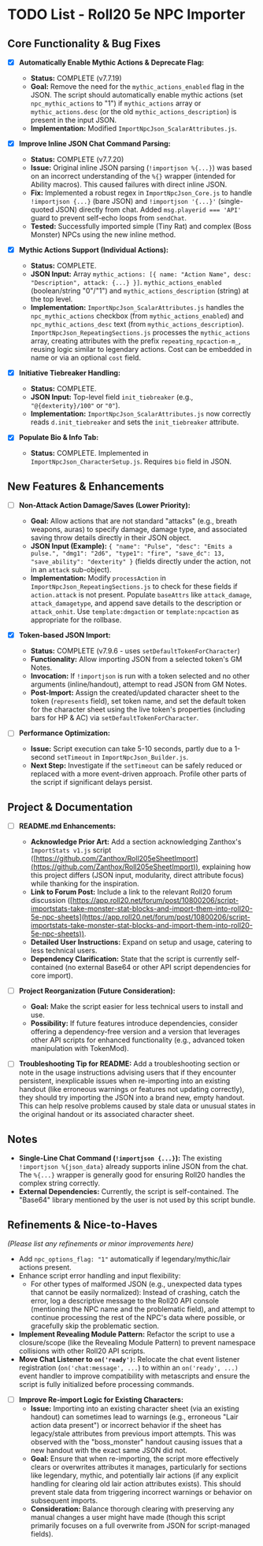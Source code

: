 # TODO List - Roll20 5e NPC Importer

## Core Functionality & Bug Fixes

- [x] **Automatically Enable Mythic Actions & Deprecate Flag:**
    - **Status:** COMPLETE (v7.7.19)
    - **Goal:** Remove the need for the `mythic_actions_enabled` flag in the JSON. The script should automatically enable mythic actions (set `npc_mythic_actions` to "1") if `mythic_actions` array or `mythic_actions.desc` (or the old `mythic_actions_description`) is present in the input JSON.
    - **Implementation:** Modified `ImportNpcJson_ScalarAttributes.js`.

- [x] **Improve Inline JSON Chat Command Parsing:**
    - **Status:** COMPLETE (v7.7.20)
    - **Issue:** Original inline JSON parsing (`!importjson %{...}`) was based on an incorrect understanding of the `%{}` wrapper (intended for Ability macros). This caused failures with direct inline JSON.
    - **Fix:** Implemented a robust regex in `ImportNpcJson_Core.js` to handle `!importjson {...}` (bare JSON) and `!importjson '{...}'` (single-quoted JSON) directly from chat. Added `msg.playerid === 'API'` guard to prevent self-echo loops from `sendChat`.
    - **Tested:** Successfully imported simple (Tiny Rat) and complex (Boss Monster) NPCs using the new inline method.

- [x] **Mythic Actions Support (Individual Actions):**
    - **Status:** COMPLETE.
    - **JSON Input:** Array `mythic_actions: [{ name: "Action Name", desc: "Description", attack: {...} }]`. `mythic_actions_enabled` (boolean/string "0"/"1") and `mythic_actions_description` (string) at the top level.
    - **Implementation:** `ImportNpcJson_ScalarAttributes.js` handles the `npc_mythic_actions` checkbox (from `mythic_actions_enabled`) and `npc_mythic_actions_desc` text (from `mythic_actions_description`). `ImportNpcJson_RepeatingSections.js` processes the `mythic_actions` array, creating attributes with the prefix `repeating_npcaction-m_`, reusing logic similar to legendary actions. Cost can be embedded in name or via an optional `cost` field.

- [x] **Initiative Tiebreaker Handling:**
    - **Status:** COMPLETE.
    - **JSON Input:** Top-level field `init_tiebreaker` (e.g., `"@{dexterity}/100"` or `"0"`).
    - **Implementation:** `ImportNpcJson_ScalarAttributes.js` now correctly reads `d.init_tiebreaker` and sets the `init_tiebreaker` attribute.

- [x] **Populate Bio & Info Tab:**
    - **Status:** COMPLETE. Implemented in `ImportNpcJson_CharacterSetup.js`. Requires `bio` field in JSON.

## New Features & Enhancements

- [ ] **Non-Attack Action Damage/Saves (Lower Priority):**
    - **Goal:** Allow actions that are not standard "attacks" (e.g., breath weapons, auras) to specify damage, damage type, and associated saving throw details directly in their JSON object.
    - **JSON Input (Example):** `{ "name": "Pulse", "desc": "Emits a pulse.", "dmg1": "2d6", "type1": "fire", "save_dc": 13, "save_ability": "dexterity" }` (fields directly under the action, not in an `attack` sub-object).
    - **Implementation:** Modify `processAction` in `ImportNpcJson_RepeatingSections.js` to check for these fields if `action.attack` is not present. Populate `baseAttrs` like `attack_damage`, `attack_damagetype`, and append save details to the description or `attack_onhit`. Use `template:dmgaction` or `template:npcaction` as appropriate for the rollbase.

- [x] **Token-based JSON Import:**
    - **Status:** COMPLETE (v7.9.6 - uses `setDefaultTokenForCharacter`)
    - **Functionality:** Allow importing JSON from a selected token's GM Notes.
    - **Invocation:** If `!importjson` is run with a token selected and no other arguments (inline/handout), attempt to read JSON from GM Notes.
    - **Post-Import:** Assign the created/updated character sheet to the token (`represents` field), set token name, and set the default token for the character sheet using the live token's properties (including bars for HP & AC) via `setDefaultTokenForCharacter`.

- [ ] **Performance Optimization:**
    - **Issue:** Script execution can take 5-10 seconds, partly due to a 1-second `setTimeout` in `ImportNpcJson_Builder.js`.
    - **Next Step:** Investigate if the `setTimeout` can be safely reduced or replaced with a more event-driven approach. Profile other parts of the script if significant delays persist.

## Project & Documentation

- [ ] **README.md Enhancements:**
    - **Acknowledge Prior Art:** Add a section acknowledging Zanthox's `ImportStats v1.js` script ([https://github.com/Zanthox/Roll205eSheetImport](https://github.com/Zanthox/Roll205eSheetImport)), explaining how this project differs (JSON input, modularity, direct attribute focus) while thanking for the inspiration.
    - **Link to Forum Post:** Include a link to the relevant Roll20 forum discussion ([https://app.roll20.net/forum/post/10800206/script-importstats-take-monster-stat-blocks-and-import-them-into-roll20-5e-npc-sheets](https://app.roll20.net/forum/post/10800206/script-importstats-take-monster-stat-blocks-and-import-them-into-roll20-5e-npc-sheets)).
    - **Detailed User Instructions:** Expand on setup and usage, catering to less technical users.
    - **Dependency Clarification:** State that the script is currently self-contained (no external Base64 or other API script dependencies for core import).

- [ ] **Project Reorganization (Future Consideration):**
    - **Goal:** Make the script easier for less technical users to install and use.
    - **Possibility:** If future features introduce dependencies, consider offering a dependency-free version and a version that leverages other API scripts for enhanced functionality (e.g., advanced token manipulation with TokenMod).

- [ ] **Troubleshooting Tip for README:** Add a troubleshooting section or note in the usage instructions advising users that if they encounter persistent, inexplicable issues when re-importing into an existing handout (like erroneous warnings or features not updating correctly), they should try importing the JSON into a brand new, empty handout. This can help resolve problems caused by stale data or unusual states in the original handout or its associated character sheet.

## Notes

- **Single-Line Chat Command (`!importjson {...}`):** The existing `!importjson %{json_data}` already supports inline JSON from the chat. The `%{...}` wrapper is generally good for ensuring Roll20 handles the complex string correctly.
- **External Dependencies:** Currently, the script is self-contained. The "Base64" library mentioned by the user is not used by this script bundle.

## Refinements & Nice-to-Haves

*(Please list any refinements or minor improvements here)*

- Add `npc_options_flag: "1"` automatically if legendary/mythic/lair actions present.
- Enhance script error handling and input flexibility:
   - For other types of malformed JSON (e.g., unexpected data types that cannot be easily normalized): Instead of crashing, catch the error, log a descriptive message to the Roll20 API console (mentioning the NPC name and the problematic field), and attempt to continue processing the rest of the NPC's data where possible, or gracefully skip the problematic section.
- **Implement Revealing Module Pattern:** Refactor the script to use a closure/scope (like the Revealing Module Pattern) to prevent namespace collisions with other Roll20 API scripts.
- **Move Chat Listener to `on('ready')`:** Relocate the chat event listener registration (`on('chat:message', ...`) to within an `on('ready', ...)` event handler to improve compatibility with metascripts and ensure the script is fully initialized before processing commands.

- [ ] **Improve Re-import Logic for Existing Characters:**
    - **Issue:** Importing into an existing character sheet (via an existing handout) can sometimes lead to warnings (e.g., erroneous "Lair action data present") or incorrect behavior if the sheet has legacy/stale attributes from previous import attempts. This was observed with the "boss_monster" handout causing issues that a new handout with the exact same JSON did not.
    - **Goal:** Ensure that when re-importing, the script more effectively clears or overwrites attributes it manages, particularly for sections like legendary, mythic, and potentially lair actions (if any explicit handling for clearing old lair action attributes exists). This should prevent stale data from triggering incorrect warnings or behavior on subsequent imports.
    - **Consideration:** Balance thorough clearing with preserving any manual changes a user might have made (though this script primarily focuses on a full overwrite from JSON for script-managed fields). 
